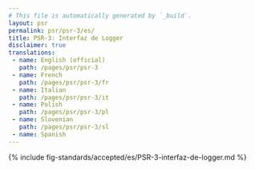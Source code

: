 ```yaml
---
# This file is automatically generated by `_build`.
layout: psr
permalink: psr/psr-3/es/
title: PSR-3: Interfaz de Logger
disclaimer: true
translations:
 - name: English (official)
   path: /pages/psr/psr-3
 - name: French
   path: /pages/psr/psr-3/fr
 - name: Italian
   path: /pages/psr/psr-3/it
 - name: Polish
   path: /pages/psr/psr-3/pl
 - name: Slovenian
   path: /pages/psr/psr-3/sl
 - name: Spanish
---
```


{% include fig-standards/accepted/es/PSR-3-interfaz-de-logger.md %}